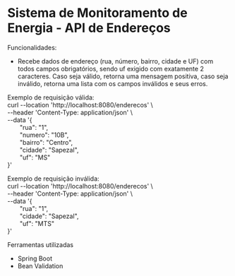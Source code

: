# Sistema de Monitoramento de Energia - API de Endereços

Funcionalidades:

* Recebe dados de endereço (rua, número, bairro, cidade e UF) 
com todos campos obrigatórios, sendo uf exigido com exatamente 2 caracteres. 
Caso seja válido, retorna uma mensagem positiva, caso seja inválido, 
retorna uma lista com os campos inválidos e seus erros.

Exemplo de requisição válida:  
curl --location 'http://localhost:8080/enderecos' \  
--header 'Content-Type: application/json' \  
--data '{  
&emsp;&emsp;"rua": "1",  
&emsp;&emsp;"numero": "10B",  
&emsp;&emsp;"bairro": "Centro",  
&emsp;&emsp;"cidade": "Sapezal",  
&emsp;&emsp;"uf": "MS"  
}'

Exemplo de requisição inválida:  
curl --location 'http://localhost:8080/enderecos' \  
--header 'Content-Type: application/json' \  
--data '{  
&emsp;&emsp;"rua": "1",  
&emsp;&emsp;"cidade": "Sapezal",  
&emsp;&emsp;"uf": "MTS"  
}'

Ferramentas utilizadas

* Spring Boot
* Bean Validation
